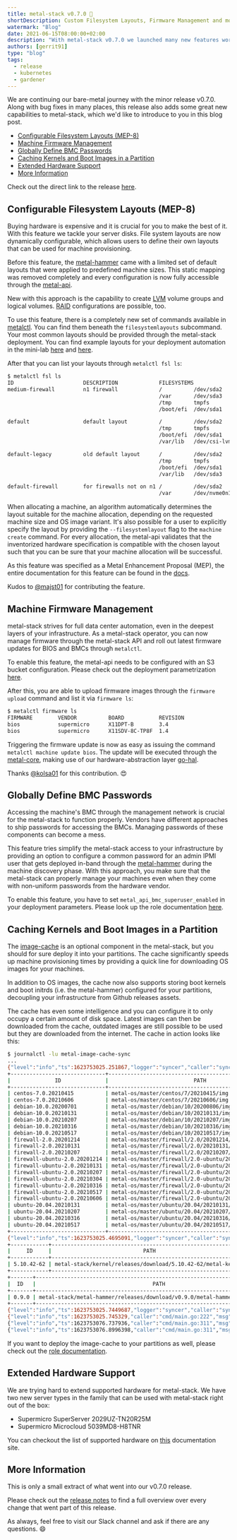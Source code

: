 ```yaml
---
title: metal-stack v0.7.0 🏃
shortDescription: Custom Filesystem Layouts, Firmware Management and more...
watermark: "Blog"
date: 2021-06-15T08:00:00+02:00
description: "With metal-stack v0.7.0 we launched many new features worth to know about. Read the details in this blog article."
authors: [gerrit91]
type: "blog"
tags:
  - release
  - kubernetes
  - gardener
---
```


We are continuing our bare-metal journey with the minor release v0.7.0. Along with bug fixes in many places, this release also adds some great new capabilities to metal-stack, which we'd like to introduce to you in this blog post.

<!-- truncate -->

- [Configurable Filesystem Layouts (MEP-8)](#configurable-filesystem-layouts-mep-8)
- [Machine Firmware Management](#machine-firmware-management)
- [Globally Define BMC Passwords](#globally-define-bmc-passwords)
- [Caching Kernels and Boot Images in a Partition](#caching-kernels-and-boot-images-in-a-partition)
- [Extended Hardware Support](#extended-hardware-support)
- [More Information](#more-information)

Check out the direct link to the release [here](https://github.com/metal-stack/releases/releases/tag/v0.7.0).

## Configurable Filesystem Layouts (MEP-8)

Buying hardware is expensive and it is crucial for you to make the best of it. With this feature we tackle your server disks. File system layouts are now dynamically configurable, which allows users to define their own layouts that can be used for machine provisioning.

Before this feature, the [metal-hammer](https://github.com/metal-stack/metal-hammer) came with a limited set of default layouts that were applied to predefined machine sizes. This static mapping was removed completely and every configuration is now fully accessible through the [metal-api](https://github.com/metal-stack/metal-api).

New with this approach is the capability to create [LVM](<https://en.wikipedia.org/wiki/Logical_Volume_Manager_(Linux)>) volume groups and logical volumes. [RAID](https://en.wikipedia.org/wiki/RAID) configurations are possible, too.

To use this feature, there is a completely new set of commands available in [metalctl](https://github.com/metal-stack/metalctl). You can find them beneath the `filesystemlayouts` subcommand. Your most common layouts should be provided through the metal-stack deployment. You can find example layouts for your deployment automation in the mini-lab [here](https://github.com/metal-stack/mini-lab/blob/v0.1.3/inventories/group_vars/control-plane/metal_fsl.yaml) and [here](https://github.com/metal-stack/mini-lab/tree/v0.1.3/inventories/group_vars/examples).

After that you can list your layouts through `metalctl fsl ls`:

```bash
$ metalctl fsl ls
ID                      DESCRIPTION             FILESYSTEMS                     SIZES           IMAGES
medium-firewall         n1 firewall             /          /dev/sda2            n1-medium-x86   firewall *
                                                /var       /dev/sda3                            firewall-ubuntu *
                                                /tmp       tmpfs
                                                /boot/efi  /dev/sda1

default                 default layout          /          /dev/sda2            c1-xlarge-x86   centos >= 7.0.20210801
                                                /tmp       tmpfs                                debian >= 10.0.20210801
                                                /boot/efi  /dev/sda1                            ubuntu >= 20.04.20210801
                                                /var/lib   /dev/csi-lvm/varlib

default-legacy          old default layout      /          /dev/sda2            c1-xlarge-x86   centos < 7.0.20210801
                                                /tmp       tmpfs                                debian < 10.0.20210801
                                                /boot/efi  /dev/sda1                            ubuntu < 20.04.20210801
                                                /var/lib   /dev/sda3

default-firewall        for firewalls not on n1 /          /dev/sda2            c1-xlarge-x86   firewall >= 2.0.20210606
                                                /var       /dev/nvme0n1p1                       firewall-ubuntu >= 2.0.20210606
```

When allocating a machine, an algorithm automatically determines the layout suitable for the machine allocation, depending on the requested machine size and OS image variant. It's also possible for a user to explicitly specify the layout by providing the `--filesystemlayout` flag to the `machine create` command. For every allocation, the metal-api validates that the inventorized hardware specification is compatible with the chosen layout such that you can be sure that your machine allocation will be successful.

As this feature was specified as a Metal Enhancement Proposal (MEP), the entire documentation for this feature can be found in the [docs](https://docs.metal-stack.io/v0.7.0/development/proposals/MEP8/README/).

Kudos to [@majst01](https://github.com/majst01) for contributing the feature.

## Machine Firmware Management

metal-stack strives for full data center automation, even in the deepest layers of your infrastructure. As a metal-stack operator, you can now manage firmware through the metal-stack API and roll out latest firmware updates for BIOS and BMCs through `metalctl`.

To enable this feature, the metal-api needs to be configured with an S3 bucket configuration. Please check out the deployment parametrization [here](https://github.com/metal-stack/metal-roles/tree/v0.5.15/control-plane/roles/metal#metal-api).

After this, you are able to upload firmware images through the `firmware upload` command and list it via `firmware ls`:

```bash
$ metalctl firmware ls
FIRMWARE        VENDOR          BOARD           REVISION
bios            supermicro      X11DPT-B        3.4
bios            supermicro      X11SDV-8C-TP8F  1.4
```

Triggering the firmware update is now as easy as issuing the command `metalctl machine update bios`. The update will be executed through the [metal-core](https://github.com/metal-stack/metal-core), making use of our hardware-abstraction layer [go-hal](https://github.com/metal-stack/go-hal).

Thanks [@kolsa01](https://github.com/kolsa) for this contribution. 😍

## Globally Define BMC Passwords

Accessing the machine's BMC through the management network is crucial for the metal-stack to function properly. Vendors have different approaches to ship passwords for accessing the BMCs. Managing passwords of these components can become a mess.

This feature tries simplify the metal-stack access to your infrastructure by providing an option to configure a common password for an admin IPMI user that gets deployed in-band through the [metal-hammer](https://github.com/metal-stack/metal-hammer) during the machine discovery phase. With this approach, you make sure that the metal-stack can properly manage your machines even when they come with non-uniform passwords from the hardware vendor.

To enable this feature, you have to set `metal_api_bmc_superuser_enabled` in your deployment parameters. Please look up the role documentation [here](https://github.com/metal-stack/metal-roles/tree/v0.5.15/control-plane/roles/metal#metal-api).

## Caching Kernels and Boot Images in a Partition

The [image-cache](https://github.com/metal-stack/metal-image-cache-sync) is an optional component in the metal-stack, but you should for sure deploy it into your partitions. The cache significantly speeds up machine provisioning times by providing a quick line for downloading OS images for your machines.

In addition to OS images, the cache now also supports storing boot kernels and boot initrds (i.e. the metal-hammer) configured for your partitions, decoupling your infrastructure from Github releases assets.

The cache has even some intelligence and you can configure it to only occupy a certain amount of disk space. Latest images can then be downloaded from the cache, outdated images are still possible to be used but they are downloaded from the internet. The cache in action looks like this:

```bash
$ journalctl -lu metal-image-cache-sync
...
{"level":"info","ts":1623753025.251867,"logger":"syncer","caller":"sync/syncer.go:308","msg":"sync plan","amount":21,"cache-size-after-sync":"10.73GiB"}
+------------------------------+----------------------------------------------------------+---------+--------+
|              ID              |                           PATH                           |  SIZE   | ACTION |
+------------------------------+----------------------------------------------------------+---------+--------+
| centos-7.0.20210415          | metal-os/master/centos/7/20210415/img.tar.lz4            | 657.9MB | keep   |
| centos-7.0.20210606          | metal-os/master/centos/7/20210606/img.tar.lz4            | 659.7MB | keep   |
| debian-10.0.20200701         | metal-os/master/debian/10/20200806/img.tar.lz4           | 461.7MB | keep   |
| debian-10.0.20210131         | metal-os/master/debian/10/20210131/img.tar.lz4           | 467MB   | keep   |
| debian-10.0.20210207         | metal-os/master/debian/10/20210207/img.tar.lz4           | 479.2MB | keep   |
| debian-10.0.20210316         | metal-os/master/debian/10/20210316/img.tar.lz4           | 479.7MB | keep   |
| debian-10.0.20210517         | metal-os/master/debian/10/20210517/img.tar.lz4           | 485.9MB | keep   |
| firewall-2.0.20201214        | metal-os/master/firewall/2.0/20201214/img.tar.lz4        | 443.3MB | keep   |
| firewall-2.0.20210131        | metal-os/master/firewall/2.0/20210131/img.tar.lz4        | 445.5MB | keep   |
| firewall-2.0.20210207        | metal-os/master/firewall/2.0/20210207/img.tar.lz4        | 434.2MB | keep   |
| firewall-ubuntu-2.0.20201214 | metal-os/master/firewall/2.0-ubuntu/20201214/img.tar.lz4 | 542.2MB | keep   |
| firewall-ubuntu-2.0.20210131 | metal-os/master/firewall/2.0-ubuntu/20210131/img.tar.lz4 | 547.2MB | keep   |
| firewall-ubuntu-2.0.20210207 | metal-os/master/firewall/2.0-ubuntu/20210207/img.tar.lz4 | 547.2MB | keep   |
| firewall-ubuntu-2.0.20210304 | metal-os/master/firewall/2.0-ubuntu/20210304/img.tar.lz4 | 547.8MB | keep   |
| firewall-ubuntu-2.0.20210316 | metal-os/master/firewall/2.0-ubuntu/20210316/img.tar.lz4 | 578.8MB | keep   |
| firewall-ubuntu-2.0.20210517 | metal-os/master/firewall/2.0-ubuntu/20210517/img.tar.lz4 | 587.6MB | keep   |
| firewall-ubuntu-2.0.20210606 | metal-os/master/firewall/2.0-ubuntu/20210606/img.tar.lz4 | 593.6MB | keep   |
| ubuntu-20.04.20210131        | metal-os/master/ubuntu/20.04/20210131/img.tar.lz4        | 624.2MB | keep   |
| ubuntu-20.04.20210207        | metal-os/master/ubuntu/20.04/20210207/img.tar.lz4        | 624.2MB | keep   |
| ubuntu-20.04.20210316        | metal-os/master/ubuntu/20.04/20210316/img.tar.lz4        | 655.6MB | keep   |
| ubuntu-20.04.20210517        | metal-os/master/ubuntu/20.04/20210517/img.tar.lz4        | 663.7MB | keep   |
+------------------------------+----------------------------------------------------------+---------+--------+
{"level":"info","ts":1623753025.4695091,"logger":"syncer","caller":"sync/syncer.go:308","msg":"sync plan","amount":1,"cache-size-after-sync":"5.782MiB"}
+------------+--------------------------------------------------------------+---------+--------+
|     ID     |                             PATH                             |  SIZE   | ACTION |
+------------+--------------------------------------------------------------+---------+--------+
| 5.10.42-62 | metal-stack/kernel/releases/download/5.10.42-62/metal-kernel | 6.063MB | keep   |
+------------+--------------------------------------------------------------+---------+--------+
+-------+-------------------------------------------------------------------------------+---------+--------+
|  ID   |                                     PATH                                      |  SIZE   | ACTION |
+-------+-------------------------------------------------------------------------------+---------+--------+
| 0.9.0 | metal-stack/metal-hammer/releases/download/v0.9.0/metal-hammer-initrd.img.lz4 | 45.01MB | keep   |
+-------+-------------------------------------------------------------------------------+---------+--------+
{"level":"info","ts":1623753025.7449687,"logger":"syncer","caller":"sync/syncer.go:308","msg":"sync plan","amount":1,"cache-size-after-sync":"42.93MiB"}
{"level":"info","ts":1623753025.745329,"caller":"cmd/main.go:222","msg":"scheduling next sync","at":"2021-06-15 10:40:00 +0000 UTC"}
{"level":"info","ts":1623753076.737936,"caller":"cmd/main.go:311","msg":"serving cache download request","url":"/metal-stack/kernel/releases/download/5.10.42-62/metal-kernel","from":...
{"level":"info","ts":1623753076.8996398,"caller":"cmd/main.go:311","msg":"serving cache download request","url":"/metal-stack/metal-hammer/releases/download/v0.9.0/metal-hammer-initrd.img...
```

If you want to deploy the image-cache to your partitions as well, please check out the [role documentation](https://github.com/metal-stack/metal-roles/tree/v0.5.15/partition/roles/image-cache).

## Extended Hardware Support

We are trying hard to extend supported hardware for metal-stack. We have two new server types in the family that can be used with metal-stack right out of the box:

- Supermicro SuperServer 2029UZ-TN20R25M
- Supermicro Microcloud 5039MD8-H8TNR

You can checkout the list of supported hardware on [this](https://docs.metal-stack.io/stable/overview/hardware/) documentation site.

## More Information

This is only a small extract of what went into our v0.7.0 release.

Please check out the [release notes](https://github.com/metal-stack/releases/releases/tag/v0.7.0) to find a full overview over every change that went part of this release.

As always, feel free to visit our Slack channel and ask if there are any questions. 😄
